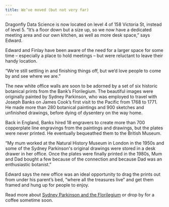 ```yaml
---
title: We’ve moved (but not very far)
---
```

Dragonfly Data Science is now located on level 4 of 158 Victoria St, instead of level 5. “It’s a floor down but a size up, so we now have a dedicated meeting area and our own kitchen, as well as more desk space,” says Edward.

<!--more-->

Edward and Finlay have been aware of the need for a larger space for some time – especially a place to hold meetings – but were reluctant to leave their handy location.

 “We’re still settling in and finishing things off, but we’d love people to come by and see where we are.”

The new white office walls are soon to be adorned by a set of six historic botanical prints from the Bank’s Florilegium. The beautiful images were originally painted by Sydney Parkinson, who was employed to travel with Joseph Banks on James Cook’s first visit to the Pacific from 1768 to 1771. He made more than 280 botanical paintings and 900 sketches and unfinished drawings, before dying of dysentery on the way home.

Back in England, Banks hired 18 engravers to create more than 700 copperplate line engravings from the paintings and drawings, but the plates were never printed. He eventually bequeathed them to the British Museum.

“My mum worked at the Natural History Museum in London in the 1950s and some of the Sydney Parkinson's original drawings were stored in a desk drawer in her office. Once the plates were finally printed in the 1980s, Mum and Dad bought a few because of the connection and because Dad was an enthusiastic botanist.”

Edward says the new office was an ideal opportunity to drag the prints out from under his parent’s bed, “where all the treasures live” and get them framed and hung up for people to enjoy.  

Read more about [Sydney Parkinson and the Florilegium](http://www.botanicalartandartists.com/sydney-parkinson.html) or drop by for a coffee sometime soon. 
